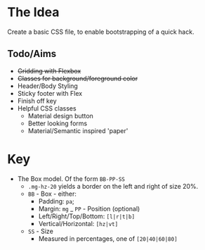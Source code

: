# The Idea
Create a basic CSS file, to enable bootstrapping of a quick hack.

## Todo/Aims
* <s>Gridding with Flexbox</s>
* <s>Classes for background/foreground color</s>
* Header/Body Styling
* Sticky footer with Flex
* Finish off key
* Helpful CSS classes
    * Material design button
    * Better looking forms
    * Material/Semantic inspired 'paper'

# Key
- The Box model. Of the form `BB-PP-SS` 
    - `.mg-hz-20` yields a border on the left and right of size 20%.
    - `BB` - Box - either:
        - Padding: `pa`;
        - Margin: `mg`
    _ `PP` - Position (optional)
        - Left/Right/Top/Bottom: `[l|r|t|b]`
        - Vertical/Horizontal: `[hz|vt]`
    - `SS` - Size
        - Measured in percentages, one of `[20|40|60|80]` 


